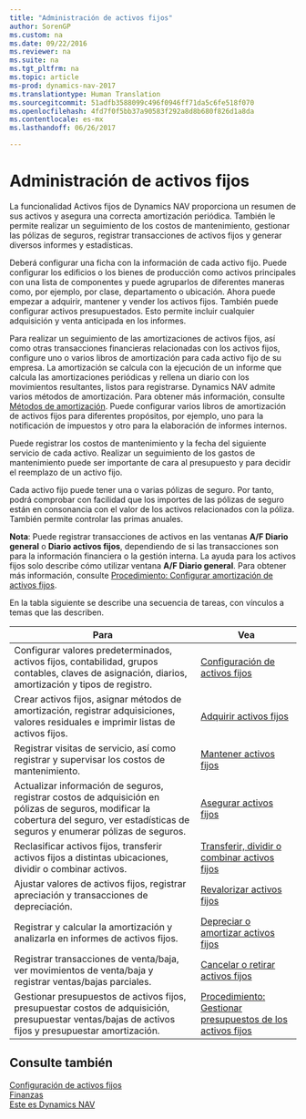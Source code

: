 ```yaml
---
title: "Administración de activos fijos"
author: SorenGP
ms.custom: na
ms.date: 09/22/2016
ms.reviewer: na
ms.suite: na
ms.tgt_pltfrm: na
ms.topic: article
ms-prod: dynamics-nav-2017
ms.translationtype: Human Translation
ms.sourcegitcommit: 51adfb3588099c496f0946ff71da5c6fe518f070
ms.openlocfilehash: 4fd7f0f5bb37a90583f292a8d8b680f826d1a8da
ms.contentlocale: es-mx
ms.lasthandoff: 06/26/2017

---
```


# <a name="manage-fixed-assets"></a>Administración de activos fijos
La funcionalidad Activos fijos de Dynamics NAV proporciona un resumen de sus activos y asegura una correcta amortización periódica. También le permite realizar un seguimiento de los costos de mantenimiento, gestionar las pólizas de seguros, registrar transacciones de activos fijos y generar diversos informes y estadísticas.

Deberá configurar una ficha con la información de cada activo fijo. Puede configurar los edificios o los bienes de producción como activos principales con una lista de componentes y puede agruparlos de diferentes maneras como, por ejemplo, por clase, departamento o ubicación. Ahora puede empezar a adquirir, mantener y vender los activos fijos. También puede configurar activos presupuestados. Esto permite incluir cualquier adquisición y venta anticipada en los informes.

Para realizar un seguimiento de las amortizaciones de activos fijos, así como otras transacciones financieras relacionadas con los activos fijos, configure uno o varios libros de amortización para cada activo fijo de su empresa. La amortización se calcula con la ejecución de un informe que calcula las amortizaciones periódicas y rellena un diario con los movimientos resultantes, listos para registrarse. Dynamics NAV admite varios métodos de amortización. Para obtener más información, consulte [Métodos de amortización](fa-depreciation-methods.md). Puede configurar varios libros de amortización de activos fijos para diferentes propósitos, por ejemplo, uno para la notificación de impuestos y otro para la elaboración de informes internos.

Puede registrar los costos de mantenimiento y la fecha del siguiente servicio de cada activo. Realizar un seguimiento de los gastos de mantenimiento puede ser importante de cara al presupuesto y para decidir el reemplazo de un activo fijo.

Cada activo fijo puede tener una o varias pólizas de seguro. Por tanto, podrá comprobar con facilidad que los importes de las pólizas de seguro están en consonancia con el valor de los activos relacionados con la póliza. También permite controlar las primas anuales.

**Nota**: Puede registrar transacciones de activos en las ventanas **A/F Diario general** o **Diario activos fijos**, dependiendo de si las transacciones son para la información financiera o la gestión interna. La ayuda para los activos fijos solo describe cómo utilizar ventana **A/F Diario general**. Para obtener más información, consulte [Procedimiento: Configurar amortización de activos fijos](fa-how-setup-depreciation.md).

En la tabla siguiente se describe una secuencia de tareas, con vínculos a temas que las describen.

| Para | Vea |
|----|-----|
|Configurar valores predeterminados, activos fijos, contabilidad, grupos contables, claves de asignación, diarios, amortización y tipos de registro.|[Configuración de activos fijos](fa-setup.md)|
|Crear activos fijos, asignar métodos de amortización, registrar adquisiciones, valores residuales e imprimir listas de activos fijos.|[Adquirir activos fijos](fa-how-acquire.md)|
|Registrar visitas de servicio, así como registrar y supervisar los costos de mantenimiento.|[Mantener activos fijos](fa-how-maintain.md)|
|Actualizar información de seguros, registrar costos de adquisición en pólizas de seguros, modificar la cobertura del seguro, ver estadísticas de seguros y enumerar pólizas de seguros.|[Asegurar activos fijos](fa-how-insure.md)|
|Reclasificar activos fijos, transferir activos fijos a distintas ubicaciones, dividir o combinar activos.|[Transferir, dividir o combinar activos fijos](fa-how-trans-split-combine.md)|
|Ajustar valores de activos fijos, registrar apreciación y transacciones de depreciación.|[Revalorizar activos fijos](fa-how-revalue.md)|
|Registrar y calcular la amortización y analizarla en informes de activos fijos.|[Depreciar o amortizar activos fijos](fa-how-depreciate-amortize.md)|
|Registrar transacciones de venta/baja, ver movimientos de venta/baja y registrar ventas/bajas parciales.|[Cancelar o retirar activos fijos](fa-how-dispose-retire.md)||
|Gestionar presupuestos de activos fijos, presupuestar costos de adquisición, presupuestar ventas/bajas de activos fijos y presupuestar amortización.|[Procedimiento: Gestionar presupuestos de los activos fijos](fa-how-manage-budgets.md)|

## <a name="see-also"></a>Consulte también
[Configuración de activos fijos](fa-setup.md)  
[Finanzas](finance-setup.md)  
[Este es Dynamics NAV](across-get-started.md)

